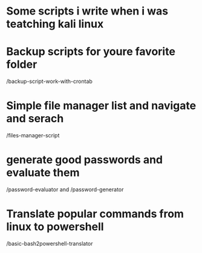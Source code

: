 # Some scripts i write when i was teatching kali linux

# Backup scripts for youre favorite folder

/backup-script-work-with-crontab

# Simple file manager list and navigate and serach

/files-manager-script


# generate good passwords and evaluate them

/password-evaluator and /password-generator

# Translate popular commands from linux to powershell

/basic-bash2powershell-translator